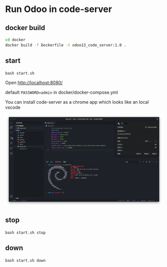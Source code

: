 # Run Odoo in code-server

## docker build

```bash
cd docker
docker build -f Dockerfile -t odoo13_code_server:1.0 .
```

## start

`bash start.sh`

Open [http://localhost:8080/](http://localhost:8080/)

default `PASSWORD=admin` in docker/docker-compose.yml

You can install code-server as a chrome app which looks like an local vscode

![code-server](/docker/code-server.png)

## stop

`bash start.sh stop`

## down

`bash start.sh down`
